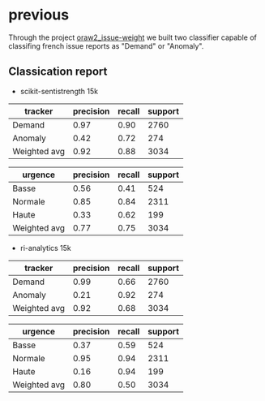 # previous

Through the project [oraw2_issue-weight](https://git.rnd.alterway.fr/overboard/openreq/oraw2_issue-weight) we built two classifier capable of classifing french issue reports as "Demand" or "Anomaly".

## Classication report

- scikit-sentistrength 15k

| tracker      | precision | recall | support |
|--------------|-----------|--------|---------|
| Demand       | 0.97      | 0.90   | 2760    |
| Anomaly      | 0.42      | 0.72   | 274     |
| Weighted avg | 0.92      | 0.88   | 3034    |

| urgence      | precision | recall | support |
|--------------|-----------|--------|---------|
| Basse        | 0.56      | 0.41   | 524     |
| Normale      | 0.85      | 0.84   | 2311    |
| Haute        | 0.33      | 0.62   | 199     |
| Weighted avg | 0.77      | 0.75   | 3034    |

- ri-analytics 15k

| tracker      | precision | recall | support |
|--------------|-----------|--------|---------|
| Demand       | 0.99      | 0.66   | 2760    |
| Anomaly      | 0.21      | 0.92   | 274     |
| Weighted avg | 0.92      | 0.68   | 3034    |

| urgence      | precision | recall | support |
|--------------|-----------|--------|---------|
| Basse        | 0.37      | 0.59   | 524     |
| Normale      | 0.95      | 0.94   | 2311    |
| Haute        | 0.16      | 0.94   | 199     |
| Weighted avg | 0.80      | 0.50   | 3034    |

